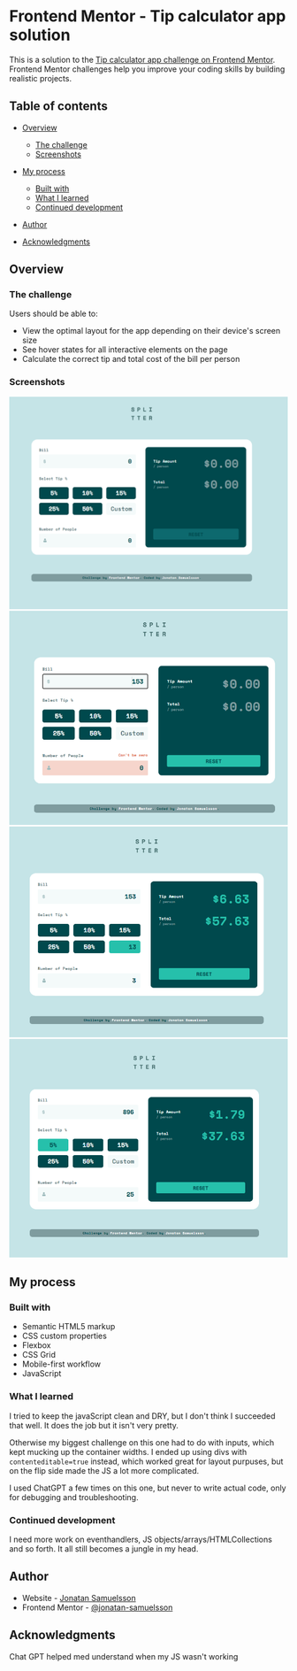 # Frontend Mentor - Tip calculator app solution

This is a solution to the [Tip calculator app challenge on Frontend Mentor](https://www.frontendmentor.io/challenges/tip-calculator-app-ugJNGbJUX). Frontend Mentor challenges help you improve your coding skills by building realistic projects.

## Table of contents

- [Overview](#overview)
  - [The challenge](#the-challenge)
  - [Screenshots](#screenshots)
- [My process](#my-process)
  - [Built with](#built-with)
  - [What I learned](#what-i-learned)
  - [Continued development](#continued-development)

- [Author](#author)
- [Acknowledgments](#acknowledgments)



## Overview

### The challenge

Users should be able to:

- View the optimal layout for the app depending on their device's screen size
- See hover states for all interactive elements on the page
- Calculate the correct tip and total cost of the bill per person

### Screenshots

![](./images/scrsh1.png)![](./images/scrsh2.png)
![](./images/scrsh3.png)![](./images/scrsh4.png)



## My process

### Built with

- Semantic HTML5 markup
- CSS custom properties
- Flexbox
- CSS Grid
- Mobile-first workflow
- JavaScript



### What I learned

I tried to keep the javaScript clean and DRY, but I don't think I succeeded that well. It does the job but it isn't very pretty. 

Otherwise my biggest challenge on this one had to do with inputs, which kept mucking up the container widths. I ended up using divs with `contenteditable=true` instead, which worked great for layout purpuses, but on the flip side made the JS a lot more complicated. 

I used ChatGPT a few times on this one, but never to write actual code, only for debugging and troubleshooting. 

### Continued development

I need more work on eventhandlers, JS objects/arrays/HTMLCollections and so forth. It all still becomes a jungle in my head.



## Author

- Website - [Jonatan Samuelsson](https://www.jontesamuelsson.se)
- Frontend Mentor - [@jonatan-samuelsson](https://www.frontendmentor.io/profile/jonatan-samuelsson)



## Acknowledgments

Chat GPT helped med understand when my JS wasn't working
